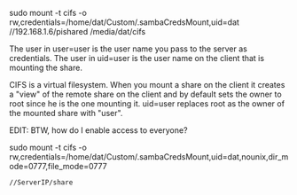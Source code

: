 sudo mount -t cifs -o rw,credentials=/home/dat/Custom/.sambaCredsMount,uid=dat //192.168.1.6/pishared /media/dat/cifs

The user in user=user is the user name you pass to the server as credentials. The user in uid=user is the user name on the client that is mounting the share.

CIFS is a virtual filesystem. When you mount a share on the client it creates a "view" of the remote share on the client and by default sets the owner to root since he is the one mounting it. uid=user replaces root as the owner of the mounted share with "user".

EDIT: BTW, how do I enable access to everyone?

sudo mount -t cifs -o rw,credentials=/home/dat/Custom/.sambaCredsMount,uid=dat,nounix,dir_mode=0777,file_mode=0777 

```
//ServerIP/share
```